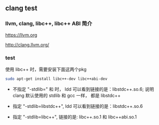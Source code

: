 ## clang test

### llvm, clang, libc++, libc++ ABI 简介 

https://llvm.org

http://clang.llvm.org/

### test

使用  libc++ 时，需要安装下面这两个pkg
```bash
sudo apt-get install libc++-dev libc++abi-dev
```

- 不指定 "-stdlib=" 和 时， ldd 可以看到链接的是：libstdc++.so.6; 说明 clang 默认使用的 stdlib 和 gcc 一样， 都是 libstdc++

- 指定 "-stdlib=libstdc++", ldd 可以看到链接的是：libstdc++.so.6

- 指定 "-stdlib=libc++", 链接的是: libc++.so.1 和 libc++abi.so.1

